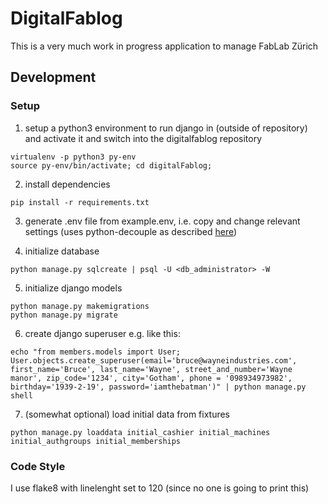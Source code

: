 # DigitalFablog

This is a very much work in progress application to manage FabLab Zürich

## Development

### Setup

1. setup a python3 environment to run django in (outside of repository) and activate it and switch into the digitalfablog repository

```
virtualenv -p python3 py-env
source py-env/bin/activate; cd digitalFablog;
```

2. install dependencies
```
pip install -r requirements.txt
```

3. generate .env file from example.env, i.e. copy and change relevant settings (uses python-decouple as described [here](https://simpleisbetterthancomplex.com/series/2017/10/16/a-complete-beginners-guide-to-django-part-7.html))

4. initialize database

```
python manage.py sqlcreate | psql -U <db_administrator> -W
```

5. initialize django models

```
python manage.py makemigrations
python manage.py migrate
```

6. create django superuser e.g. like this:

```
echo "from members.models import User; User.objects.create_superuser(email='bruce@wayneindustries.com', first_name='Bruce', last_name='Wayne', street_and_number='Wayne manor', zip_code='1234', city='Gotham', phone = '098934973982', birthday='1939-2-19', password='iamthebatman')" | python manage.py shell
```

7. (somewhat optional) load initial data from fixtures

```
python manage.py loaddata initial_cashier initial_machines initial_authgroups initial_memberships
```

### Code Style

I use flake8 with linelenght set to 120 (since no one is going to print this)
